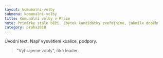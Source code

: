 ```yaml
---
layout: komunalni-volby
submenu: komunalni-volby
title: Komunální volby v Praze
note: Primárky stále běží. Zbytek kandidátky zveřejníme, jakmile doběhnou.
category: praha2018
---
```


Úvodní text. Např vysvětlení koalice, podpory.

> "Vyhrajeme vobly", říká leader.

